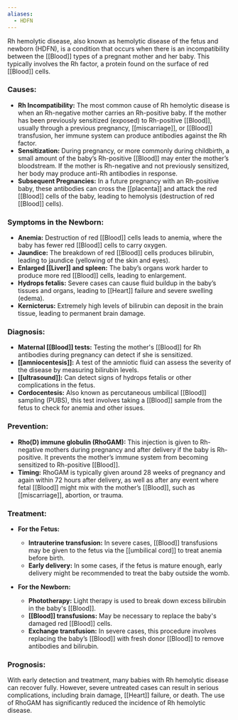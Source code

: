 ```yaml
---
aliases:
  - HDFN
---
```

Rh hemolytic disease, also known as hemolytic disease of the fetus and newborn (HDFN), is a condition that occurs when there is an incompatibility between the [[Blood]] types of a pregnant mother and her baby. This typically involves the Rh factor, a protein found on the surface of red [[Blood]] cells.

### Causes:
- **Rh Incompatibility:** The most common cause of Rh hemolytic disease is when an Rh-negative mother carries an Rh-positive baby. If the mother has been previously sensitized (exposed) to Rh-positive [[Blood]], usually through a previous pregnancy, [[miscarriage]], or [[Blood]] transfusion, her immune system can produce antibodies against the Rh factor.
- **Sensitization:** During pregnancy, or more commonly during childbirth, a small amount of the baby’s Rh-positive [[Blood]] may enter the mother’s bloodstream. If the mother is Rh-negative and not previously sensitized, her body may produce anti-Rh antibodies in response.
- **Subsequent Pregnancies:** In a future pregnancy with an Rh-positive baby, these antibodies can cross the [[placenta]] and attack the red [[Blood]] cells of the baby, leading to hemolysis (destruction of red [[Blood]] cells).

### Symptoms in the Newborn:
- **Anemia:** Destruction of red [[Blood]] cells leads to anemia, where the baby has fewer red [[Blood]] cells to carry oxygen.
- **Jaundice:** The breakdown of red [[Blood]] cells produces bilirubin, leading to jaundice (yellowing of the skin and eyes).
- **Enlarged [[Liver]] and spleen:** The baby’s organs work harder to produce more red [[Blood]] cells, leading to enlargement.
- **Hydrops fetalis:** Severe cases can cause fluid buildup in the baby’s tissues and organs, leading to [[Heart]] failure and severe swelling (edema).
- **Kernicterus:** Extremely high levels of bilirubin can deposit in the brain tissue, leading to permanent brain damage.

### Diagnosis:
- **Maternal [[Blood]] tests:** Testing the mother's [[Blood]] for Rh antibodies during pregnancy can detect if she is sensitized.
- **[[amniocentesis]]:** A test of the amniotic fluid can assess the severity of the disease by measuring bilirubin levels.
- **[[ultrasound]]:** Can detect signs of hydrops fetalis or other complications in the fetus.
- **Cordocentesis:** Also known as percutaneous umbilical [[Blood]] sampling (PUBS), this test involves taking a [[Blood]] sample from the fetus to check for anemia and other issues.

### Prevention:
- **Rho(D) immune globulin (RhoGAM):** This injection is given to Rh-negative mothers during pregnancy and after delivery if the baby is Rh-positive. It prevents the mother’s immune system from becoming sensitized to Rh-positive [[Blood]].
- **Timing:** RhoGAM is typically given around 28 weeks of pregnancy and again within 72 hours after delivery, as well as after any event where fetal [[Blood]] might mix with the mother’s [[Blood]], such as [[miscarriage]], abortion, or trauma.

### Treatment:
- **For the Fetus:**
  - **Intrauterine transfusion:** In severe cases, [[Blood]] transfusions may be given to the fetus via the [[umbilical cord]] to treat anemia before birth.
  - **Early delivery:** In some cases, if the fetus is mature enough, early delivery might be recommended to treat the baby outside the womb.
  
- **For the Newborn:**
  - **Phototherapy:** Light therapy is used to break down excess bilirubin in the baby's [[Blood]].
  - **[[Blood]] transfusions:** May be necessary to replace the baby's damaged red [[Blood]] cells.
  - **Exchange transfusion:** In severe cases, this procedure involves replacing the baby’s [[Blood]] with fresh donor [[Blood]] to remove antibodies and bilirubin.

### Prognosis:
With early detection and treatment, many babies with Rh hemolytic disease can recover fully. However, severe untreated cases can result in serious complications, including brain damage, [[Heart]] failure, or death. The use of RhoGAM has significantly reduced the incidence of Rh hemolytic disease.